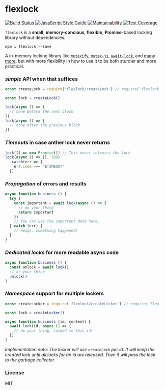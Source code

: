 # flexlock


<a href="https://travis-ci.org/martinheidegger/flexlock"><img src="https://travis-ci.org/martinheidegger/flexlock.svg?branch=master" alt="Build Status"/></a>
[![JavaScript Style Guide](https://img.shields.io/badge/code_style-standard-brightgreen.svg)](https://standardjs.com)
[![Maintainability](https://api.codeclimate.com/v1/badges/64b42212bd9ebab25cda/maintainability)](https://codeclimate.com/github/martinheidegger/flexlock/maintainability)
[![Test Coverage](https://api.codeclimate.com/v1/badges/64b42212bd9ebab25cda/test_coverage)](https://codeclimate.com/github/martinheidegger/flexlock/test_coverage)

`flexlock` is a **small**, **memory-concious**, **flexible**, **Promise**-based locking library without dependencies.

`npm i flexlock --save`

A in-memory locking library like [`mutexify`](https://github.com/mafintosh/mutexify), [`mutex-js`](https://github.com/danielglennross/mutex-js), [`await-lock`](https://www.npmjs.com/package/await-lock), and [many more](https://www.npmjs.com/search?q=promise+lock), but with more flexibility in how
to use it to be both sturdier and more practical.


### _simple_ API when that suffices

```javascript
const createLock = require('flexlock/createLock') // require('flexlock').createLock works too

const lock = createLock()

lock(async () => {
  // done before the next block
})
lock(async () => {
  // done after the previous block
})
```

### _Timeouts_ in case anther lock never returns

```javascript
lock(() => new Promise()) // This never releases the lock
lock(async () => {}, 500)
  .catch(err => {
    err.code === 'ETIMEOUT'
  })
```

### _Propagation_ of errors and results

```javascript
async function business () {
  try {
    const important = await lock(async () => {
      // do your thing
      return important
    })
    // You can use the important data here.
  } catch (err) {
    // Woops, something happened!
  }
}
```

### _Dedicated locks_ for more readable async code

```javascript
async function business () {
  const unlock = await lock()
  // do your thing
  unlock()
}
```

### _Namespace_ support for multiple lockers

```javascript
const createLocker = require('flexlock/createLocker') // require('flexlock').createLocker works too

const lock = createLocker()

async function business (id, content) {
  await lock(id, async () => {
    // do your thing, locked to this id!
  })
}
```

_Implementation note: The locker will use `createLock` per id. It will keep the created lock until all locks
for an id are released. Then it will pass the lock to the garbage collector._

### License

MIT
